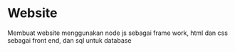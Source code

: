 # Website
Membuat website menggunakan node js sebagai frame work, html dan css sebagai front end, dan sql untuk database
